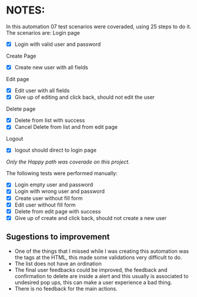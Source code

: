 # NOTES:

In this automation 07 test scenarios were coveraded, using 25 steps to do it. The scenarios are:
Login page
 - [x] Login with valid user and password 

Create Page
 - [x] Create new user with all fields

Edit page
 - [x] Edit user with all fields
 - [x] Give up of editing and click back, should not edit the user

Delete page
 - [x] Delete from list with success
 - [x] Cancel Delete from list and from edit page

Logout
 - [x] logout should direct to login page

*Only the Happy path was coverade on this project.*


The following tests were performed manually:
 - [x] Login empty user and password
 - [x] Login with wrong user and password
 - [x] Create user without fill form
 - [x] Edit user without fill form
 - [x] Delete from edit page with success
 - [x] Give up of create and click back, should not create a new user

## Sugestions to improvement
 - One of the things that I missed while I was creating this automation was the tags at the HTML, this made some validations very difficult to do. 
 - The list does not have an ordination
 - The final user feedbacks could be improved, the feedback and confirmation to delete are inside a alert and this usually is associated to undesired pop ups, this can make a user experience a bad thing.
 - There is no feedback for the main actions.